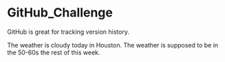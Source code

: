 # GitHub_Challenge
GitHub is great for tracking version history.

The weather is cloudy today in Houston.
The weather is supposed to be in the 50-60s the rest of this week.
